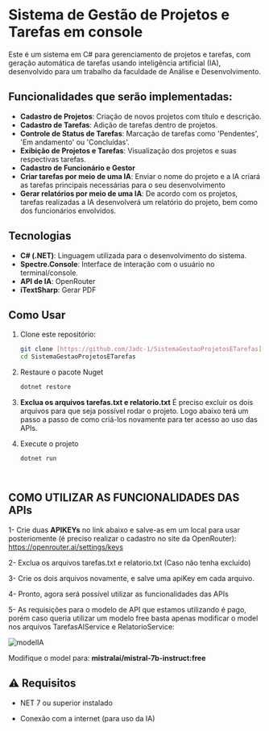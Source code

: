 # Sistema de Gestão de Projetos e Tarefas em console 

Este é um sistema em C# para gerenciamento de projetos e tarefas, com geração automática de tarefas usando inteligência artificial (IA), desenvolvido para um trabalho da faculdade de Análise e Desenvolvimento.

## Funcionalidades que serão implementadas:

- **Cadastro de Projetos**: Criação de novos projetos com título e descrição.
- **Cadastro de Tarefas**: Adição de tarefas dentro de projetos.
- **Controle de Status de Tarefas**: Marcação de tarefas como 'Pendentes', 'Em andamento' ou 'Concluídas'.
- **Exibição de Projetos e Tarefas**: Visualização dos projetos e suas respectivas tarefas.
- **Cadastro de Funcionário e Gestor**
- **Criar tarefas por meio de uma IA**: Enviar o nome do projeto e a IA criará as tarefas principais necessárias para o seu desenvolvimento
- **Gerar relatórios por meio de uma IA**: De acordo com os projetos, tarefas realizadas a IA desenvolverá um relatório do projeto, bem como dos funcionários envolvidos.

## Tecnologias

- **C# (.NET)**: Linguagem utilizada para o desenvolvimento do sistema.
- **Spectre.Console**: Interface de interação com o usuário no terminal/console.
- **API de IA**: OpenRouter
- **iTextSharp**: Gerar PDF

## Como Usar

1. Clone este repositório:
   ```bash
   git clone [https://github.com/Jadc-1/SistemaGestaoProjetosETarefas]
   cd SistemaGestaoProjetosETarefas
   
2. Restaure o pacote Nuget
   ```bash
   dotnet restore

3. **Exclua os arquivos tarefas.txt e relatorio.txt**
      É preciso excluir os dois arquivos para que seja possível rodar o projeto. Logo abaixo terá um passo a passo de como criá-los novamente para ter acesso ao uso das APIs.

4. Execute o projeto
   ```bash
   dotnet run


   

## COMO UTILIZAR AS FUNCIONALIDADES DAS APIs 

   1- Crie duas **APIKEYs** no link abaixo e salve-as em um local para usar posteriomente (é preciso realizar o cadastro no site da OpenRouter):
       https://openrouter.ai/settings/keys

   2- Exclua os arquivos tarefas.txt e relatorio.txt (Caso não tenha excluído)

   3- Crie os dois arquivos novamente, e salve uma apiKey em cada arquivo.

   4- Pronto, agora será possível utilizar as funcionalidades das APIs

   5- As requisições para o modelo de API que estamos utilizando é pago, porém caso queria utilizar um modelo free basta apenas modificar o model nos arquivos TarefasAIService e RelatorioService: 


   ![modelIA](https://github.com/user-attachments/assets/c0ecdc2d-8036-4c22-b394-91b24ace864e)

   Modifique o model para: **mistralai/mistral-7b-instruct:free**
   
## ⚠️ Requisitos

- NET 7 ou superior instalado

- Conexão com a internet (para uso da IA)
